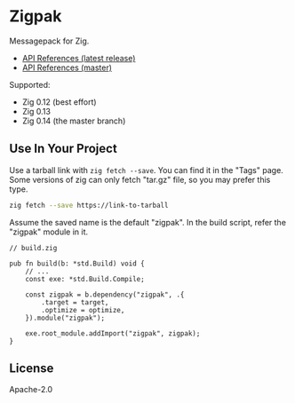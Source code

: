 # Zigpak

Messagepack for Zig.

- [API References (latest release)](https://zigpak.pages.dev/zigpak/)
- [API References (master)](https://master.zigpak.pages.dev/zigpak/)

Supported:

- Zig 0.12 (best effort)
- Zig 0.13
- Zig 0.14 (the master branch)

## Use In Your Project

Use a tarball link with `zig fetch --save`. You can find it in the "Tags" page. Some versions of zig can only fetch "tar.gz" file, so you may prefer this type.

```sh
zig fetch --save https://link-to-tarball
```

Assume the saved name is the default "zigpak". In the build script, refer the "zigpak" module in it.

```zig
// build.zig

pub fn build(b: *std.Build) void {
    // ...
    const exe: *std.Build.Compile;

    const zigpak = b.dependency("zigpak", .{
        .target = target,
        .optimize = optimize,
    }).module("zigpak");

    exe.root_module.addImport("zigpak", zigpak);
}
```

## License

Apache-2.0
